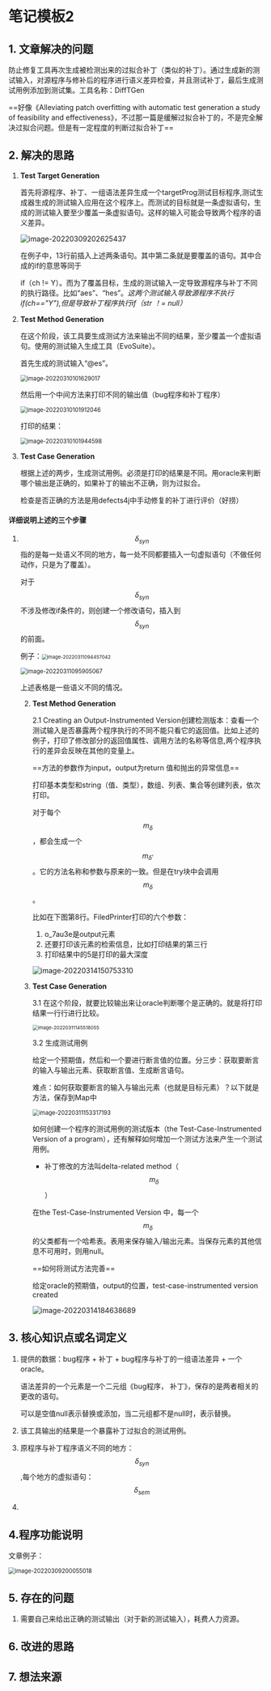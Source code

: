 # 笔记模板2

## 1. 文章解决的问题

防止修复工具再次生成被检测出来的过拟合补丁（类似的补丁）。通过生成新的测试输入，对源程序与修补后的程序进行语义差异检查，并且测试补丁，最后生成测试用例添加到测试集。工具名称：DiffTGen

==好像《Alleviating patch overfitting with automatic test generation  a study of feasibility and effectiveness》，不过那一篇是缓解过拟合补丁的，不是完全解决过拟合问题。但是有一定程度的判断过拟合补丁==

## 2. 解决的思路

1. **Test Target Generation**

   首先将源程序、补丁、一组语法差异生成一个targetProg测试目标程序,测试生成器生成的测试输入应用在这个程序上。而测试的目标就是一条虚拟语句，生成的测试输入要至少覆盖一条虚拟语句。这样的输入可能会导致两个程序的语义差异。

   ![image-20220309202625437](C:\Users\HDULAB601\AppData\Roaming\Typora\typora-user-images\image-20220309202625437.png)

   在例子中，13行前插入上述两条语句。其中第二条就是要覆盖的语句。其中合成的if的意思等同于

   if（ch != Y）。而为了覆盖目标，生成的测试输入一定导致源程序与补丁不同的执行路径。比如“aes”、“hes”。*这两个测试输入导致源程序不执行if(ch=="Y"),但是导致补丁程序执行if（str ！= null）*

2. **Test Method Generation**

   在这个阶段，该工具要生成测试方法来输出不同的结果，至少覆盖一个虚拟语句。使用的测试输入生成工具（EvoSuite）。

   首先生成的测试输入“@es”。
   
   <img src="C:\Users\HDULAB601\AppData\Roaming\Typora\typora-user-images\image-20220310101629017.png" alt="image-20220310101629017" style="zoom:80%;" />
   
   然后用一个中间方法来打印不同的输出值（bug程序和补丁程序）
   
   <img src="C:\Users\HDULAB601\AppData\Roaming\Typora\typora-user-images\image-20220310101912046.png" alt="image-20220310101912046" style="zoom:80%;" />
   
   打印的结果：
   
   <img src="C:\Users\HDULAB601\AppData\Roaming\Typora\typora-user-images\image-20220310101944598.png" alt="image-20220310101944598" style="zoom:80%;" />
   
3. **Test Case Generation**

   根据上述的两步，生成测试用例。必须是打印的结果是不同。用oracle来判断哪个输出是正确的，如果补丁的输出不正确，则为过拟合。

   检查是否正确的方法是用defects4j中手动修复的补丁进行评价（好捞）

#### 详细说明上述的三个步骤

1. $$\delta_{syn}$$指的是每一处语义不同的地方，每一处不同都要插入一句虚拟语句（不做任何动作，只是为了覆盖）。

   对于$$\delta_{syn}$$不涉及修改if条件的，则创建一个修改语句，插入到$$\delta_{syn}$$的前面。
   
   例子：<img src="C:\Users\HDULAB601\AppData\Roaming\Typora\typora-user-images\image-20220311094457042.png" alt="image-20220311094457042" style="zoom:67%;" />
   
   <img src="C:\Users\HDULAB601\AppData\Roaming\Typora\typora-user-images\image-20220311095905067.png" alt="image-20220311095905067" style="zoom:80%;" />
   
   上述表格是一些语义不同的情况。
   
   2. **Test Method Generation**
   
      2.1 Creating an Output-Instrumented Version创建检测版本：查看一个测试输入是否暴露两个程序执行的不同不能只看它的返回值。比如上述的例子，打印了修改部分的返回值属性、调用方法的名称等信息,两个程序执行的差异会反映在其他的变量上。
   
      ==方法的参数作为input，output为return 值和抛出的异常信息==
   
      打印基本类型和string（值、类型），数组、列表、集合等创建列表，依次打印。
   
      对于每个$$m_\delta$$，都会生成一个$$m_\delta^,$$。它的方法名称和参数与原来的一致。但是在try块中会调用$$m_\delta$$。
   
      比如在下图第8行。FiledPrinter打印的六个参数：
   
      1. o_7au3e是output元素
      2. 还要打印该元素的检索信息，比如打印结果的第三行
      3. 打印结果中的5是打印的最大深度
   
      ![image-20220314150753310](C:\Users\HDULAB601\AppData\Roaming\Typora\typora-user-images\image-20220314150753310.png)
   
      
   
   3. **Test Case Generation**
   
      3.1 在这个阶段，就要比较输出来让oracle判断哪个是正确的。就是将打印结果一行行进行比较。
   
      <img src="C:\Users\HDULAB601\AppData\Roaming\Typora\typora-user-images\image-20220311145518055.png" alt="image-20220311145518055" style="zoom: 67%;" />
   
      3.2 生成测试用例
   
      给定一个预期值，然后和一个要进行断言值的位置。分三步：获取要断言的输入与输出元素、获取断言值、生成断言语句。
   
      难点：如何获取要断言的输入与输出元素（也就是目标元素）？以下就是方法，保存到Map中
   
      <img src="C:\Users\HDULAB601\AppData\Roaming\Typora\typora-user-images\image-20220311153317193.png" alt="image-20220311153317193" style="zoom:80%;" />
      
      如何创建一个程序的测试用例的测试版本（the Test-Case-Instrumented Version of a program），还有解释如何增加一个测试方法来产生一个测试用例。
      
      * 补丁修改的方法叫delta-related method（$$m_\delta$$）
      
      在the Test-Case-Instrumented Version 中，每一个$$m_\delta$$的父类都有一个哈希表。表用来保存输入/输出元素。当保存元素的其他信息不可用时，则用null。
      
      ==如何将测试方法完善==
      
      给定oracle的预期值，output的位置，test-case-instrumented version created
      
      ![image-20220314184638689](C:\Users\HDULAB601\AppData\Roaming\Typora\typora-user-images\image-20220314184638689.png)

## 3. 核心知识点或名词定义

1. 提供的数据：bug程序 + 补丁 + bug程序与补丁的一组语法差异 + 一个oracle。

   语法差异的一个元素是一个二元组《bug程序， 补丁》，保存的是两者相关的更改的语句。

   可以是空值null表示替换或添加，当二元组都不是null时，表示替换。

2. 该工具输出的结果是一个暴露补丁过拟合的测试用例。

3. 原程序与补丁程序语义不同的地方：$$\delta_{syn}$$,每个地方的虚拟语句：$$\delta_{sem}$$

4. 


## 4.程序功能说明

文章例子：

<img src="C:\Users\HDULAB601\AppData\Roaming\Typora\typora-user-images\image-20220309200055018.png" alt="image-20220309200055018" style="zoom:80%;" />



## 5. 存在的问题

1. 需要自己来给出正确的测试输出（对于新的测试输入），耗费人力资源。

## 6. 改进的思路

## 7. 想法来源

